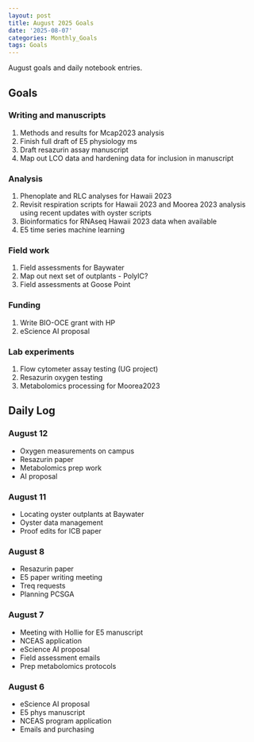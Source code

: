 ```yaml
---
layout: post
title: August 2025 Goals
date: '2025-08-07'
categories: Monthly_Goals
tags: Goals
---
```


August goals and daily notebook entries. 

## Goals  

### Writing and manuscripts 
              
1. Methods and results for Mcap2023 analysis
2. Finish full draft of E5 physiology ms  
3. Draft resazurin assay manuscript 
4. Map out LCO data and hardening data for inclusion in manuscript  

### Analysis

1. Phenoplate and RLC analyses for Hawaii 2023
2. Revisit respiration scripts for Hawaii 2023 and Moorea 2023 analysis using recent updates with oyster scripts 
3. Bioinformatics for RNAseq Hawaii 2023 data when available 
4. E5 time series machine learning

### Field work 

1. Field assessments for Baywater
2. Map out next set of outplants - PolyIC?
3. Field assessments at Goose Point  

### Funding

1. Write BIO-OCE grant with HP
2. eScience AI proposal  

### Lab experiments 

1. Flow cytometer assay testing (UG project)
2. Resazurin oxygen testing
3. Metabolomics processing for Moorea2023 

## **Daily Log**   

### August 12 

- Oxygen measurements on campus 
- Resazurin paper 
- Metabolomics prep work 
- AI proposal 

### August 11 

- Locating oyster outplants at Baywater 
- Oyster data management 
- Proof edits for ICB paper 

### August 8 

- Resazurin paper
- E5 paper writing meeting 
- Treq requests 
- Planning PCSGA 

### August 7 

- Meeting with Hollie for E5 manuscript
- NCEAS application
- eScience AI proposal 
- Field assessment emails 
- Prep metabolomics protocols 

### August 6 

- eScience AI proposal 
- E5 phys manuscript 
- NCEAS program application 
- Emails and purchasing 
